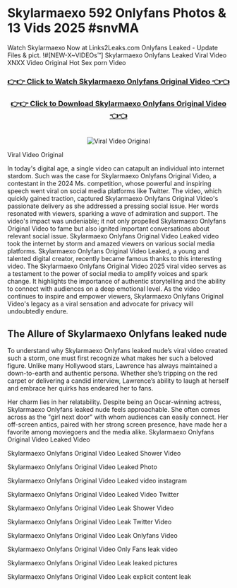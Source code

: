 # Skylarmaexo 592  Onlyfans Photos & 13 Vids 2025 #snvMA

Watch Skylarmaexo Now at Links2Leaks.com Onlyfans Leaked - Update Files & pict. !#[NEW-X~VIDEOs™] Skylarmaexo Onlyfans Leaked Viral Video XNXX Video Original Hot Sex porn Video
<br>
<div align="center">
<h3><a href="https://links2leaks.com/skylarmaexo" rel="nofollow">👉👉 Click to Watch Skylarmaexo Onlyfans Original Video 👈👈</a></h3>
<h3><a href="https://links2leaks.com/skylarmaexo" rel="nofollow">👉👉 Click to Download Skylarmaexo Onlyfans Original Video 👈👈</a></h3>
<br>
<a href="https://links2leaks.com/skylarmaexo" rel="nofollow"><img src="https://i.ibb.co/Gkj2r4b/banner.png" alt="Viral Video Original" style="max-width: 100%; display: inline-block;" data-target="animated-image.originalImage"></a>
</div>

Viral Video Original

In today's digital age, a single video can catapult an individual into internet stardom. Such was the case for Skylarmaexo Onlyfans Original Video, a contestant in the 2024 Ms. competition, whose powerful and inspiring speech went viral on social media platforms like Twitter.
The video, which quickly gained traction, captured Skylarmaexo Onlyfans Original Video's passionate delivery as she addressed a pressing social issue. Her words resonated with viewers, sparking a wave of admiration and support. The video's impact was undeniable; it not only propelled Skylarmaexo Onlyfans Original Video to fame but also ignited important conversations about relevant social issue.
Skylarmaexo Onlyfans Original Video Leaked video took the internet by storm and amazed viewers on various social media platforms. Skylarmaexo Onlyfans Original Video Leaked, a young and talented digital creator, recently became famous thanks to this interesting video.
The Skylarmaexo Onlyfans Original Video 2025 viral video serves as a testament to the power of social media to amplify voices and spark change. It highlights the importance of authentic storytelling and the ability to connect with audiences on a deep emotional level. As the video continues to inspire and empower viewers, Skylarmaexo Onlyfans Original Video's legacy as a viral sensation and advocate for privacy will undoubtedly endure.

<h2>The Allure of Skylarmaexo Onlyfans leaked nude</h2>


To understand why Skylarmaexo Onlyfans leaked nude’s viral video created such a storm, one must first recognize what makes her such a beloved figure. Unlike many Hollywood stars, Lawrence has always maintained a down-to-earth and authentic persona. Whether she’s tripping on the red carpet or delivering a candid interview, Lawrence’s ability to laugh at herself and embrace her quirks has endeared her to fans.

Her charm lies in her relatability. Despite being an Oscar-winning actress, Skylarmaexo Onlyfans leaked nude feels approachable. She often comes across as the "girl next door" with whom audiences can easily connect. Her off-screen antics, paired with her strong screen presence, have made her a favorite among moviegoers and the media alike.
Skylarmaexo Onlyfans Original Video Leaked Video

Skylarmaexo Onlyfans Original Video Leaked Shower Video

Skylarmaexo Onlyfans Original Video Leaked Photo

Skylarmaexo Onlyfans Original Video Leaked video instagram

Skylarmaexo Onlyfans Original Video Leaked Video Twitter

Skylarmaexo Onlyfans Original Video Leak Shower Video

Skylarmaexo Onlyfans Original Video Leak Twitter Video

Skylarmaexo Onlyfans Original Video Leak Onlyfans Video

Skylarmaexo Onlyfans Original Video Only Fans leak video

Skylarmaexo Onlyfans Original Video Leak leaked pictures

Skylarmaexo Onlyfans Original Video Leak explicit content leak